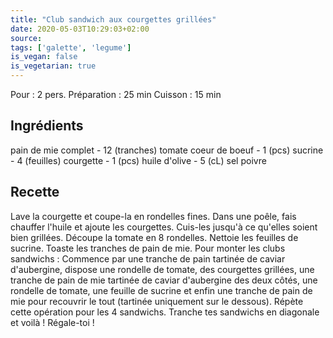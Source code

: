 ```yaml
---
title: "Club sandwich aux courgettes grillées"
date: 2020-05-03T10:29:03+02:00
source: 
tags: ['galette', 'legume']
is_vegan: false
is_vegetarian: true
---
```


Pour : 2 pers.
Préparation : 25 min
Cuisson : 15 min

## Ingrédients
pain de mie complet - 12 (tranches)
tomate coeur de boeuf - 1 (pcs)
sucrine - 4 (feuilles)
courgette - 1 (pcs)
huile d'olive - 5 (cL)
sel
poivre

## Recette

Lave la courgette et coupe-la en rondelles fines.
Dans une poêle, fais chauffer l'huile et ajoute les courgettes. Cuis-les jusqu'à ce qu'elles soient bien grillées.
Découpe la tomate en 8 rondelles. Nettoie les feuilles de sucrine.
Toaste les tranches de pain de mie.
Pour monter les clubs sandwichs : Commence par une tranche de pain tartinée de caviar d'aubergine, dispose une rondelle de tomate, des courgettes grillées, une tranche de pain de mie tartinée de caviar d'aubergine des deux côtés, une rondelle de tomate, une feuille de sucrine et enfin une tranche de pain de mie pour recouvrir le tout (tartinée uniquement sur le dessous).
Répète cette opération pour les 4 sandwichs.
Tranche tes sandwichs en diagonale et voilà ! Régale-toi !
